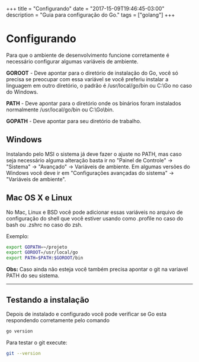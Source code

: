 +++
title = "Configurando"
date = "2017-15-09T19:46:45-03:00"
description = "Guia para configuração do Go."
tags = ["golang"]
+++

# Configurando

Para que o ambiente de desenvolvimento funcione corretamente é necessário configurar algumas variáveis de ambiente.

**GOROOT** - Deve apontar para o diretório de instalação do Go, você só precisa se preocupar com essa variável se você preferiu instalar a linguagem em outro diretório, o padrão é /usr/local/go/bin ou C:\\Go no caso do Windows.

**PATH** - Deve apontar para o diretório onde os binários foram instalados normalmente /usr/local/go/bin ou C:\\Go\\bin.

**GOPATH** - Deve apontar para seu diretório de trabalho.

## Windows

Instalando pelo MSI o sistema já deve fazer o ajuste no PATH, mas caso seja necessário alguma alteração basta ir no "Painel de Controle" -> "Sistema" -> "Avançado" -> Variáveis de ambiente.
Em algumas versões do Windows você deve ir em "Configurações avançadas do sistema" ->  "Variáveis de ambiente".

## Mac OS X e Linux

No Mac, Linux e BSD você pode adicionar essas variáveis no arquivo de configuração do shell que você estiver usando como .profile no caso do bash ou .zshrc no caso do zsh.

Exemplo:

```bash
export GOPATH=~/projeto
export GOROOT=/usr/local/go
export PATH=$PATH:$GOROOT/bin
```

**Obs:** Caso ainda não esteja você também precisa apontar o git na variavel PATH do seu sistema.

---
## Testando a instalação

Depois de instalado e configurado você pode verificar se Go esta respondendo corretamente pelo comando

```bash
go version
```

Para testar o git execute:

```bash
git --version
```